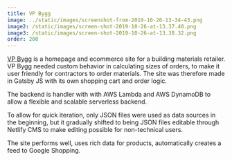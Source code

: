 ```yaml
---
title: VP Bygg
image: ../static/images/screenshot-from-2019-10-26-13-34-43.png
image2: /static/images/screen-shot-2019-10-26-at-13.37.40.png
image3: /static/images/screen-shot-2019-10-26-at-13.38.32.png
order: 200
---
```

[VP Bygg](https://vpbygg.no) is a homepage and ecommerce site for a building materials retailer. VP Bygg needed custom behavior in calculating sizes of orders, to make it user friendly for contractors to order materials. The site was therefore made in Gatsby JS with its own shopping cart and order logic. 

The backend is handler with with AWS Lambda and AWS DynamoDB to allow a flexible and scalable serverless backend.

To allow for quick iteration, only JSON files were used as data sources in the beginning, but it gradually shifted to being JSON files editable through Netlify CMS to make editing possible for non-technical users.

The site performs well, uses rich data for products, automatically creates a feed to Google Shopping.
